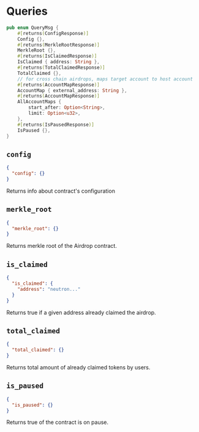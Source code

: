 # Queries

```rust
pub enum QueryMsg {
    #[returns(ConfigResponse)]
    Config {},
    #[returns(MerkleRootResponse)]
    MerkleRoot {},
    #[returns(IsClaimedResponse)]
    IsClaimed { address: String },
    #[returns(TotalClaimedResponse)]
    TotalClaimed {},
    // for cross chain airdrops, maps target account to host account
    #[returns(AccountMapResponse)]
    AccountMap { external_address: String },
    #[returns(AccountMapResponse)]
    AllAccountMaps {
        start_after: Option<String>,
        limit: Option<u32>,
    },
    #[returns(IsPausedResponse)]
    IsPaused {},
}
```

## `config`

```json
{
  "config": {}
}
```

Returns info about contract's configuration

## `merkle_root`

```json
{
  "merkle_root": {}
}
```

Returns merkle root of the Airdrop contract.

## `is_claimed`

```json
{
  "is_claimed": {
    "address": "neutron..."
  }
}
```

Returns true if a given address already claimed the airdrop.

## `total_claimed`

```json
{
  "total_claimed": {}
}
```

Returns total amount of already claimed tokens by users.

## `is_paused`

```json
{
  "is_paused": {}
}
```

Returns true of the contract is on pause.
